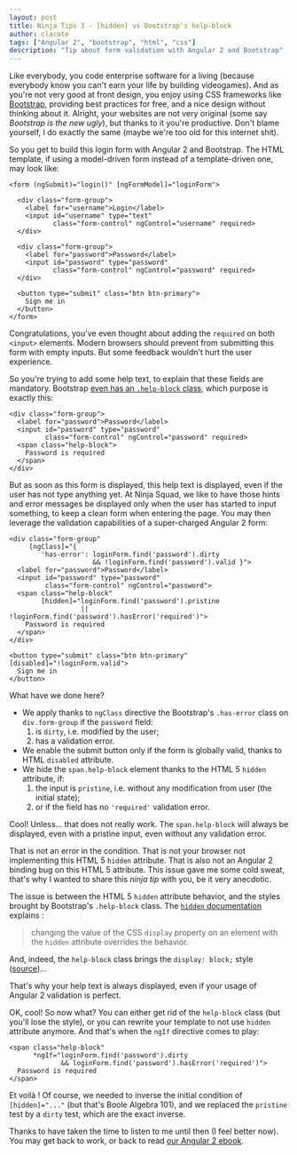 ```yaml
---
layout: post
title: Ninja Tips 3 - [hidden] vs Bootstrap's help-block
author: clacote
tags: ["Angular 2", "bootstrap", "html", "css"]
description: "Tip about form validation with Angular 2 and Bootstrap"
---
```


Like everybody, you code enterprise software for a living
(because everybody know you can't earn your life by building videogames).
And as you're not very good at front design, you enjoy using CSS frameworks
like [Bootstrap](http://getbootstrap.com/), providing best practices for free,
and a nice design without thinking about it.
Alright, your websites are not very original (some say *Bootstrap is the new ugly*),
but thanks to it you're productive.
Don't blame yourself, I do exactly the same (maybe we're too old for this internet shit).

So you get to build this login form with Angular&nbsp;2 and Bootstrap.
The HTML template, if using a model-driven form instead of a template-driven one,
may look like:

    <form (ngSubmit)="login()" [ngFormModel]="loginForm">

      <div class="form-group">
        <label for="username">Login</label>
        <input id="username" type="text"
               class="form-control" ngControl="username" required>
      </div>

      <div class="form-group">
        <label for="password">Password</label>
        <input id="password" type="password"
               class="form-control" ngControl="password" required>
      </div>

      <button type="submit" class="btn btn-primary">
        Sign me in
      </button>
    </form>

Congratulations, you've even thought about adding the `required` on both `<input>` elements.
Modern browsers should prevent from submitting this form with empty inputs.
But some feedback wouldn't hurt the user experience.

So you're trying to add some help text, to explain that these fields are mandatory.
Bootstrap [even has an `.help-block` class](http://getbootstrap.com/css/#forms-help-text),
which purpose is exactly this:

    <div class="form-group">
      <label for="password">Password</label>
      <input id="password" type="password"
             class="form-control" ngControl="password" required>
      <span class="help-block">
        Password is required
      </span>
    </div>

But as soon as this form is displayed, this help text is displayed,
even if the user has not type anything yet.
At Ninja Squad, we like to have those hints and error messages be displayed only
when the user has started to input something, to keep a clean form when entering the page.
You may then leverage the validation capabilities of a super-charged Angular&nbsp;2 form:

    <div class="form-group"
         [ngClass]="{
            'has-error': loginForm.find('password').dirty
                         && !loginForm.find('password').valid }">
      <label for="password">Password</label>
      <input id="password" type="password"
             class="form-control" ngControl="password">
      <span class="help-block"
            [hidden]="loginForm.find('password').pristine
                      || !loginForm.find('password').hasError('required')">
        Password is required
      </span>
    </div>

    <button type="submit" class="btn btn-primary" [disabled]="!loginForm.valid">
      Sign me in
    </button>

What have we done here?

* We apply thanks to `ngClass` directive the Bootstrap's `.has-error` class on `div.form-group` if the `password` field:
  1. is `dirty`, i.e. modified by the user;
  2. has a validation error.
* We enable the submit button only if the form is globally valid, thanks to HTML `disabled` attribute.
* We hide the `span.help-block` element thanks to the HTML&nbsp;5 `hidden` attribute, if:
   1. the input is `pristine`, i.e. without any modification from user (the initial state);
   2. or if the field has no `'required'` validation error.

Cool! Unless... that does not really work.
The `span.help-block` will always be displayed, even with a pristine input, even without any validation error.

That is not an error in the condition.
That is not your browser not implementing this HTML&nbsp;5 `hidden` attribute.
That is also not an Angular&nbsp;2 binding bug on this HTML&nbsp;5 attribute.
This issue gave me some cold sweat,
that's why I wanted to share this *ninja tip* with you, be it very anecdotic.

The issue is between the HTML&nbsp;5 `hidden` attribute behavior,
and the styles brought by Bootstrap's `.help-block` class.
The [`hidden` documentation](https://developer.mozilla.org/en-US/docs/Web/HTML/Global_attributes/hidden) explains&nbsp;:

> changing the value of the CSS `display` property on an element
> with the `hidden` attribute overrides the behavior.

And, indeed, the `help-block` class brings the
`display: block;` style ([source](https://github.com/twbs/bootstrap/blob/v3.3.6/less/forms.less#L456))...

That's why your help text is always displayed,
even if your usage of Angular&nbsp;2 validation is perfect.

OK, cool! So now what?
You can either get rid of the `help-block` class (but you'll lose the style),
or you can rewrite your template to not use `hidden` attribute anymore.
And that's when the `ngIf` directive comes to play:

    <span class="help-block"
          *ngIf="loginForm.find('password').dirty
                 && loginForm.find('password').hasError('required')">
      Password is required
    </span>

Et voilà&nbsp;!
Of course, we needed to inverse the initial condition of `[hidden]="..."` (but that's Boole Algebra 101),
and we replaced the `pristine` test by a `dirty` test, which are the exact inverse.

Thanks to have taken the time to listen to me until then (I feel better now).
You may get back to work, or back to read [our Angular&nbsp;2 ebook](https://books.ninja-squad.com/angular2).
